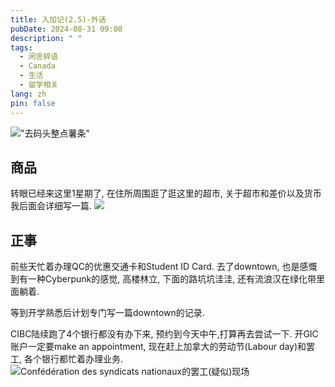 ```yaml
---
title: 入加记(2.5)-外话
pubDate: 2024-08-31 09:08
description: " "
tags:
  - 闲言碎语
  - Canada
  - 生活
  - 留学相关
lang: zh
pin: false
---
```

!["去码头整点薯条"](https://r2.asyncx.top/2024/08/31/202408312151923.webp)

## 商品
转眼已经来这里1星期了, 在住所周围逛了逛这里的超市, 关于超市和差价以及货币我后面会详细写一篇.
![](https://r2.asyncx.top/2024/08/31/202408312127900.webp)

## 正事
前些天忙着办理QC的优惠交通卡和Student ID Card. 去了downtown, 也是感慨到有一种Cyberpunk的感觉, 高楼林立, 下面的路坑坑洼洼, 还有流浪汉在绿化带里面躺着. 

等到开学熟悉后计划专门写一篇downtown的记录.

CIBC陆续跑了4个银行都没有办下来, 预约到今天中午,打算再去尝试一下. 开GIC账户一定要make an appointment, 现在赶上加拿大的劳动节(Labour day)和罢工, 各个银行都忙着办理业务.
![Confédération des syndicats nationaux的罢工(疑似)现场](https://r2.asyncx.top/2024/08/31/202408312145339.webp)
